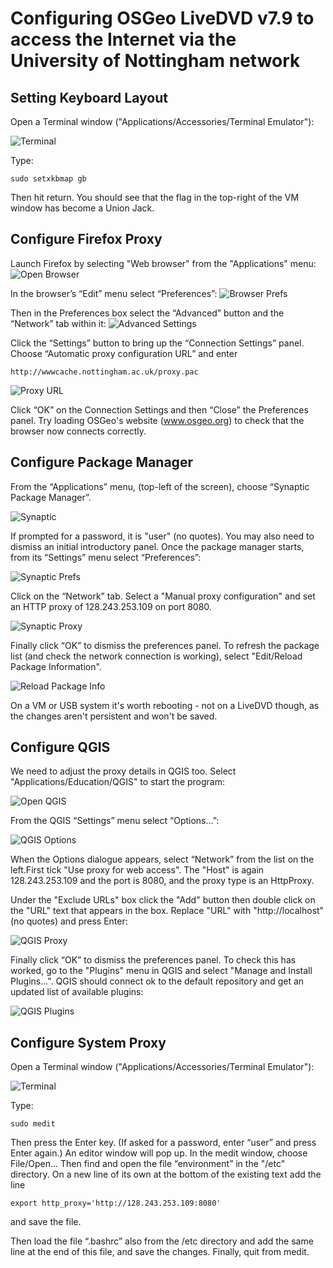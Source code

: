 # Configuring OSGeo LiveDVD v7.9 to access the Internet via the University of Nottingham network

## Setting Keyboard Layout

Open a Terminal window ("Applications/Accessories/Terminal Emulator"):

![Terminal](../images/terminal.png)

Type:

    sudo setxkbmap gb

Then hit return. You should see that the flag in the top-right of the VM window has become a Union Jack.

## Configure Firefox Proxy

Launch Firefox by selecting "Web browser" from the "Applications" menu:
![Open Browser](../images/open_browser.png)

In the browser’s “Edit” menu select “Preferences”:
![Browser Prefs](../images/browser_prefs.png)

Then in the Preferences box select the “Advanced” button and the “Network” tab within it:
![Advanced Settings](../images/advanced_prefs.png)

Click the “Settings” button to bring up the “Connection Settings” panel. Choose “Automatic proxy configuration URL” and enter

    http://wwwcache.nottingham.ac.uk/proxy.pac

![Proxy URL](../images/proxy.png)

Click “OK” on the Connection Settings and then “Close” the Preferences panel. Try loading OSGeo's website (www.osgeo.org) to check that the browser now connects correctly.

## Configure Package Manager

From the “Applications” menu, (top-left of the screen), choose “Synaptic Package Manager”.

![Synaptic](../images/synaptic.png)

If prompted for a password, it is "user" (no quotes). You may also need to dismiss an initial introductory panel. Once the package manager starts, from its “Settings” menu select “Preferences”:

![Synaptic Prefs](../images/synaptic_prefs.png)

Click on the “Network” tab. Select a "Manual proxy configuration" and set an HTTP proxy of 128.243.253.109 on port 8080. 

![Synaptic Proxy](../images/synaptic_proxy.png)

Finally click “OK” to dismiss the preferences panel. To refresh the package list (and check the network connection is working), select "Edit/Reload Package Information".

![Reload Package Info](../images/edit_packages.png)

On a VM or USB system it's worth rebooting - not on a LiveDVD though, as the changes aren't persistent and won't be saved.

## Configure QGIS

We need to adjust the proxy details in QGIS too. Select "Applications/Education/QGIS" to start the program:

![Open QGIS](../images/open_qgis.png)

From the QGIS “Settings” menu select “Options…”:

![QGIS Options](../images/qgis_options.png) 

When the Options dialogue  appears, select “Network” from the list on the left.First tick "Use proxy for web access". The "Host" is again 128.243.253.109 and the port is 8080, and the proxy type is an HttpProxy.

Under the "Exclude URLs" box click the "Add" button then double click on the "URL" text that appears in the box. Replace "URL" with "http://localhost" (no quotes) and press Enter:

![QGIS Proxy](../images/qgis_proxy.png)

Finally click “OK” to dismiss the preferences panel. To check this has worked, go to the "Plugins" menu in QGIS and select "Manage and Install Plugins...". QGIS should connect ok to the default repository and get an updated list of available plugins:

![QGIS Plugins](../images/load_plugins.png)

## Configure System Proxy

Open a Terminal window ("Applications/Accessories/Terminal Emulator"):

![Terminal](../images/terminal.png)

Type:

    sudo medit

Then press the Enter key. (If asked for a password, enter “user” and press Enter again.) An editor window will pop up. In the medit window, choose File/Open… Then find and open the file “environment” in the "/etc" directory. On a new line of its own at the bottom of the existing text add the line

    export http_proxy='http://128.243.253.109:8080'

and save the file.

Then load the file “.bashrc” also from the /etc directory and add the same line at the end of this file, and save the changes. Finally, quit from medit.

